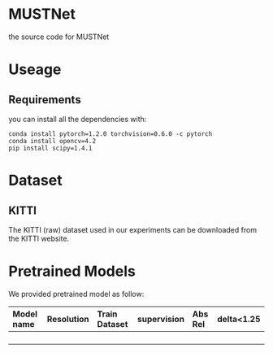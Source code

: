 # MUSTNet
the source code for MUSTNet

# Useage
## Requirements
you can install all the dependencies with:
~~~
conda install pytorch=1.2.0 torchvision=0.6.0 -c pytorch
conda install opencv=4.2
pip install scipy=1.4.1
~~~

# Dataset
## KITTI
The KITTI (raw) dataset used in our experiments can be downloaded from the KITTI website.

# Pretrained Models
We provided pretrained model as follow:

|Model name|Resolution|Train Dataset|supervision|Abs Rel|delta<1.25|
|:------|:------|:------|:------|:------|:------|
|||||||
|||||||
|||||||
|||||||


